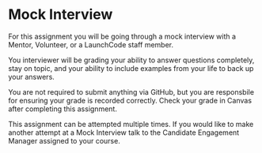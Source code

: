 # Mock Interview
For this assignment you will be going through a mock interview with a Mentor, Volunteer, or a LaunchCode staff member.

You interviewer will be grading your ability to answer questions completely, stay on topic, and your ability to include examples from your life to back up your answers.

You are not required to submit anything via GitHub, but you are responsbile for ensuring your grade is recorded correctly. Check your grade in Canvas after completing this assignment.

This assignment can be attempted multiple times. If you would like to make another attempt at a Mock Interview talk to the Candidate Engagement Manager assigned to your course.